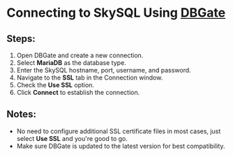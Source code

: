# Connecting to SkySQL Using [DBGate](https://dbgate.org/)

## Steps:
1. Open DBGate and create a new connection.
2. Select **MariaDB** as the database type.
3. Enter the SkySQL hostname, port, username, and password.
4. Navigate to the **SSL** tab in the Connection window.
5. Check the **Use SSL** option.
6. Click **Connect** to establish the connection.

## Notes:
- No need to configure additional SSL certificate files in most cases, just select **Use SSL** and you're good to go.
- Make sure DBGate is updated to the latest version for best compatibility.
